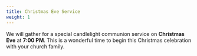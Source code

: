 ```yaml
---
title: Christmas Eve Service
weight: 1
---
```


We will gather for a special candlelight communion service on **Christmas Eve** at **7:00 PM**. This is a wonderful time to begin this Christmas celebration with your church family.